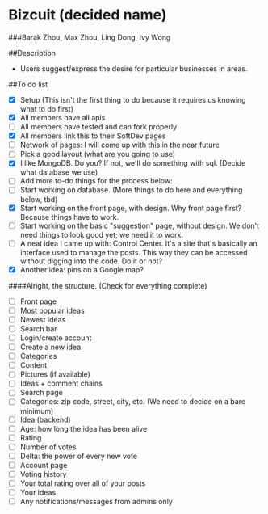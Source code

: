 Bizcuit (decided name)
========
###Barak Zhou, Max Zhou, Ling Dong, Ivy Wong

##Description
- Users suggest/express the desire for particular businesses in areas.

##To do list
- [x] Setup (This isn't the first thing to do because it requires us knowing what to do first)
 - [x] All members have all apis
 - [ ] All members have tested and can fork properly
- [x] All members link this to their SoftDev pages
- [ ] Network of pages: I will come up with this in the near future
- [ ] Pick a good layout (what are you going to use)
- [x] I like MongoDB. Do you? If not, we'll do something with sql. (Decide what database we use)
- [ ] Add more to-do things for the process below:
- [ ] Start working on database. (More things to do here and everything below, tbd)
- [x] Start working on the front page, with design. Why front page first? Because things have to work.
- [ ] Start working on the basic "suggestion" page, without design. We don't need things to look good yet; we need it to work.
- [ ] A neat idea I came up with: Control Center. It's a site that's basically an interface used to manage the posts. This way they can be accessed without digging into the code. Do it or not?
- [x] Another idea: pins on a Google map?

####Alright, the structure. (Check for everything complete)
 - [ ] Front page
  - [ ] Most popular ideas
  - [ ] Newest ideas
  - [ ] Search bar
  - [ ] Login/create account
  - [ ] Create a new idea
   - [ ] Categories
   - [ ] Content
   - [ ] Pictures (if available)
   - [ ] Ideas + comment chains
 - [ ] Search page
  - [ ] Categories: zip code, street, city, etc. (We need to decide on a bare minimum)
 - [ ] Idea (backend)
  - [ ] Age: how long the idea has been alive
  - [ ] Rating
  - [ ] Number of votes
  - [ ] Delta: the power of every new vote
 - [ ] Account page
  - [ ] Voting history
  - [ ] Your total rating over all of your posts
  - [ ] Your ideas
  - [ ] Any notifications/messages from admins only
